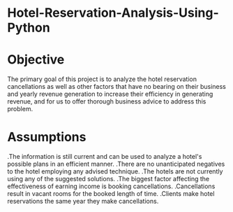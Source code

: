 # Hotel-Reservation-Analysis-Using-Python
# Objective

The primary goal of this project is to analyze the hotel reservation cancellations as well as other factors that have no bearing on their business and yearly revenue generation to increase their efficiency in generating revenue, and for us to offer thorough business advice to address this problem.
# Assumptions
.The information is still current and can be used to analyze a hotel's possible plans in an efficient manner.
.There are no unanticipated negatives to the hotel employing any advised technique.
.The hotels are not currently using any of the suggested solutions.
.The biggest factor affecting the effectiveness of earning income is booking cancellations.
.Cancellations result in vacant rooms for the booked length of time.
.Clients make hotel reservations the same year they make cancellations.

